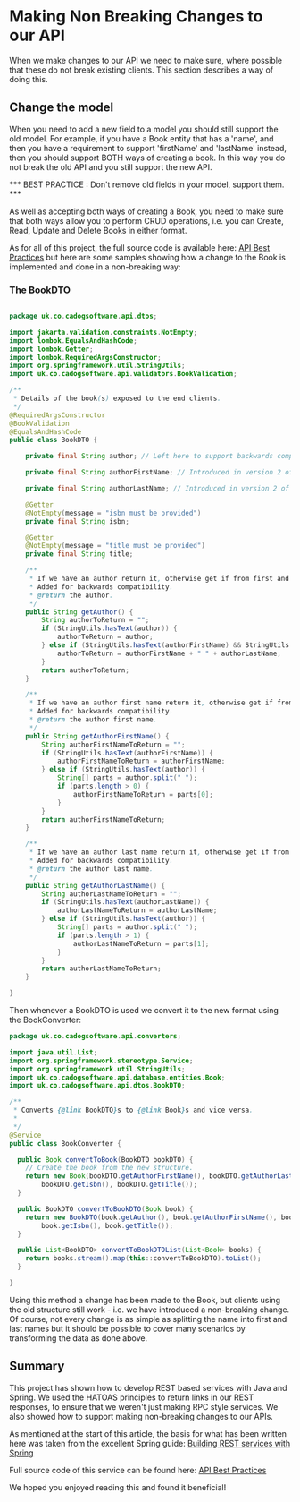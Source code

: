 # Making Non Breaking Changes to our API

When we make changes to our API we need to make sure, where possible that these do not break existing clients. This section describes a way of doing this.

## Change the model

When you need to add a new field to a model you should still support the old model.
For example, if you have a Book entity that has a 'name', and then you have a requirement to support 'firstName' and 'lastName' instead, then you should support BOTH ways of creating a book. In this way you do not break the old API and you still support the new API.

*** BEST PRACTICE : Don't remove old fields in your model, support them. ***

As well as accepting both ways of creating a Book, you need to make sure that both ways allow you to perform CRUD operations, i.e. you can Create, Read, Update and Delete Books in either format.

As for all of this project, the full source code is available here: [API Best Practices](https://github.com/cadogsoftware/APIBestPractices) but here are some samples showing how a change to the Book is implemented and done in a non-breaking way:

### The BookDTO

```java

package uk.co.cadogsoftware.api.dtos;

import jakarta.validation.constraints.NotEmpty;
import lombok.EqualsAndHashCode;
import lombok.Getter;
import lombok.RequiredArgsConstructor;
import org.springframework.util.StringUtils;
import uk.co.cadogsoftware.api.validators.BookValidation;

/**
 * Details of the book(s) exposed to the end clients.
 */
@RequiredArgsConstructor
@BookValidation
@EqualsAndHashCode
public class BookDTO {

    private final String author; // Left here to support backwards compatibility.

    private final String authorFirstName; // Introduced in version 2 of the API.

    private final String authorLastName; // Introduced in version 2 of the API.

    @Getter
    @NotEmpty(message = "isbn must be provided")
    private final String isbn;

    @Getter
    @NotEmpty(message = "title must be provided")
    private final String title;

    /**
     * If we have an author return it, otherwise get if from first and last names.
     * Added for backwards compatibility.
     * @return the author.
     */
    public String getAuthor() {
        String authorToReturn = "";
        if (StringUtils.hasText(author)) {
            authorToReturn = author;
        } else if (StringUtils.hasText(authorFirstName) && StringUtils.hasText(authorLastName)) {
            authorToReturn = authorFirstName + " " + authorLastName;
        }
        return authorToReturn;
    }

    /**
     * If we have an author first name return it, otherwise get if from author.
     * Added for backwards compatibility.
     * @return the author first name.
     */
    public String getAuthorFirstName() {
        String authorFirstNameToReturn = "";
        if (StringUtils.hasText(authorFirstName)) {
            authorFirstNameToReturn = authorFirstName;
        } else if (StringUtils.hasText(author)) {
            String[] parts = author.split(" ");
            if (parts.length > 0) {
                authorFirstNameToReturn = parts[0];
            }
        }
        return authorFirstNameToReturn;
    }

    /**
     * If we have an author last name return it, otherwise get if from author.
     * Added for backwards compatibility.
     * @return the author last name.
     */
    public String getAuthorLastName() {
        String authorLastNameToReturn = "";
        if (StringUtils.hasText(authorLastName)) {
            authorLastNameToReturn = authorLastName;
        } else if (StringUtils.hasText(author)) {
            String[] parts = author.split(" ");
            if (parts.length > 1) {
                authorLastNameToReturn = parts[1];
            }
        }
        return authorLastNameToReturn;
    }

}

```

Then whenever a BookDTO is used we convert it to the new format using the BookConverter:

```java
package uk.co.cadogsoftware.api.converters;

import java.util.List;
import org.springframework.stereotype.Service;
import org.springframework.util.StringUtils;
import uk.co.cadogsoftware.api.database.entities.Book;
import uk.co.cadogsoftware.api.dtos.BookDTO;

/**
 * Converts {@link BookDTO}s to {@link Book}s and vice versa.
 *
 */
@Service
public class BookConverter {

  public Book convertToBook(BookDTO bookDTO) {
    // Create the book from the new structure.
    return new Book(bookDTO.getAuthorFirstName(), bookDTO.getAuthorLastName(),
        bookDTO.getIsbn(), bookDTO.getTitle());
  }

  public BookDTO convertToBookDTO(Book book) {
    return new BookDTO(book.getAuthor(), book.getAuthorFirstName(), book.getAuthorLastName(),
        book.getIsbn(), book.getTitle());
  }

  public List<BookDTO> convertToBookDTOList(List<Book> books) {
    return books.stream().map(this::convertToBookDTO).toList();
  }

}

```

Using this method a change has been made to the Book, but clients using the old structure still work - i.e. we have introduced a non-breaking change.
Of course, not every change is as simple as splitting the name into first and last names but it should be possible to cover many scenarios by transforming the data as done above.

## Summary

This project has shown how to develop REST based services with Java and Spring.
We used the HATOAS principles to return links in our REST responses, to ensure that we weren't just making RPC style services.
We also showed how to support making non-breaking changes to our APIs.

As mentioned at the start of this article, the basis for what has been written here was taken from the excellent Spring guide: [Building REST services with Spring](https://spring.io/guides/tutorials/rest/)

Full source code of this service can be found here: [API Best Practices](https://github.com/cadogsoftware/APIBestPractices)

We hoped you enjoyed reading this and found it beneficial!

